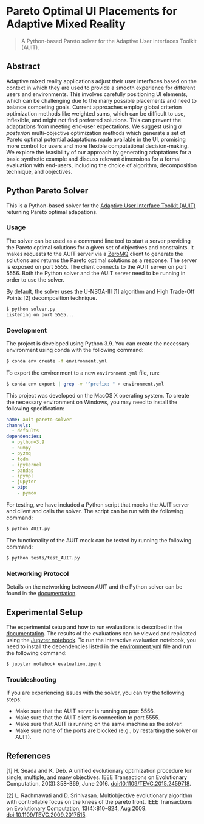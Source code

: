 # Pareto Optimal UI Placements for Adaptive Mixed Reality

> A Python-based Pareto solver for the Adaptive User Interfaces Toolkit (AUIT).

## Abstract

Adaptive mixed reality applications adjust their user interfaces based on the context in which they are used to provide a smooth experience for different users and environments.
This involves carefully positioning UI elements, which can be challenging due to the many possible placements and need to balance competing goals.
Current approaches employ global criterion optimization methods like weighted sums, which can be difficult to use, inflexible, and might not find preferred solutions.
This can prevent the adaptations from meeting end-user expectations.
We suggest using _a posteriori_ multi-objective optimization methods which generate a set of Pareto optimal potential adaptations made available in the UI, promising more control for users and more flexible computational decision-making.
We explore the feasibility of our approach by generating adaptations for a basic synthetic example and discuss relevant dimensions for a formal evaluation with end-users, including the choice of algorithm, decomposition technique, and objectives.

## Python Pareto Solver

This is a Python-based solver for the [Adaptive User Interface Toolkit (AUIT)](https://github.com/joaobelo92/auit)
returning Pareto optimal adapations.

### Usage

The solver can be used as a command line tool to start a server providing the Pareto optimal solutions for a given set of objectives and constraints.
It makes requests to the AUIT server via a [ZeroMQ](https://pyzmq.readthedocs.io/en/latest/#) client to generate the solutions and returns the Pareto optimal solutions as a response.
The server is exposed on port 5555.
The client connects to the AUIT server on port 5556.
Both the Python solver and the AUIT server need to be running in order to use the solver.

By default, the solver uses the U-NSGA-III [1] algorithm and High Trade-Off Points [2] decomposition technique.

```zsh
$ python solver.py
Listening on port 5555...
```

### Development

The project is developed using Python 3.9.
You can create the necessary environment using conda with the following
command:

```zsh
$ conda env create -f environment.yml
```

To export the environment to a new `environment.yml` file, run:

```zsh
$ conda env export | grep -v "^prefix: " > environment.yml
```

This project was developed on the MacOS X operating system.
To create the necessary environment on Windows, you may need to install the following specification:

```yml
name: auit-pareto-solver
channels:
  - defaults
dependencies:
  - python=3.9
  - numpy
  - pyzmq
  - tqdm
  - ipykernel
  - pandas
  - ipympl
  - jupyter
  - pip:
    - pymoo
```

For testing, we have included a Python script that mocks the AUIT server and client and calls the solver.
The script can be run with the following command:

```zsh
$ python AUIT.py
```

The functionality of the AUIT mock can be tested by running the following command:

```zsh
$ python tests/test_AUIT.py
```

### Networking Protocol

Details on the networking between AUIT and the Python solver can be found in the [documentation](docs/protocol.md).

## Experimental Setup

The experimental setup and how to run evaluations is described in the [documentation](docs/experimental-setup.md).
The results of the evaluations can be viewed and replicated using the [Jupyter notebook](evaluation.ipynb). To run the interactive evaluation notebook, you need to install the dependencies listed in the [environment.yml](environment.yml) file and run the following command:

```zsh
$ jupyter notebook evaluation.ipynb
```

### Troubleshooting

If you are experiencing issues with the solver, you can try the following steps:

- Make sure that the AUIT server is running on port 5556.
- Make sure that the AUIT client is connection to port 5555.
- Make sure that AUIT is running on the same machine as the solver.
- Make sure none of the ports are blocked (e.g., by restarting the solver or AUIT).


## References

[1] H. Seada and K. Deb. A unified evolutionary optimization procedure for single, multiple, and many objectives. IEEE Transactions on Evolutionary Computation, 20(3):358–369, June 2016. [doi:10.1109/TEVC.2015.2459718](https://doi.org/10.1109/TEVC.2015.2459718).

[2] L. Rachmawati and D. Srinivasan. Multiobjective evolutionary algorithm with controllable focus on the knees of the pareto front. IEEE Transactions on Evolutionary Computation, 13(4):810–824, Aug 2009. [doi:10.1109/TEVC.2009.2017515](https://doi.org/10.1109/TEVC.2009.2017515).
